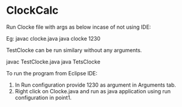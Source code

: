 # ClockCalc
Run Clocke file with args as below incase of not using IDE:

Eg: javac clocke.java
	java clocke 1230
	
TestClocke can be run similary without any arguments.

  javac TestClocke.java
  java TetsClocke
  
To run the program from Eclipse IDE:

1. In Run configuration provide 1230 as argument in Arguments tab.
2. Right click on Clocke.java and run as java application using run configuration in point1.

